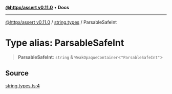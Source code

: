 [**@httpx/assert v0.11.0**](../../README.md) • **Docs**

***

[@httpx/assert v0.11.0](../../README.md) / [string.types](../README.md) / ParsableSafeInt

# Type alias: ParsableSafeInt

> **ParsableSafeInt**: `string` & `WeakOpaqueContainer`\<`"ParsableSafeInt"`\>

## Source

[string.types.ts:4](https://github.com/belgattitude/httpx/blob/87fb49862cf7e06acc8e0c35f7b115413ff3c6fe/packages/assert/src/string.types.ts#L4)
